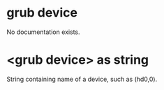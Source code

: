 # grub device

No documentation exists.

# &lt;grub device&gt; as string

String containing name of a device, such as (hd0,0).
